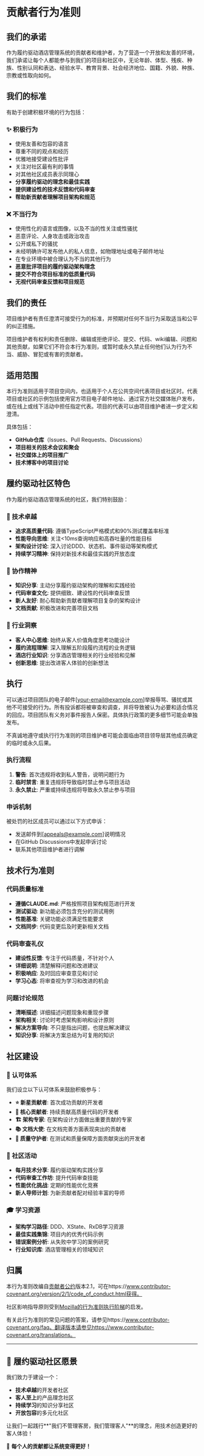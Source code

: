 # 贡献者行为准则

## 我们的承诺

作为履约驱动酒店管理系统的贡献者和维护者，为了营造一个开放和友善的环境，我们承诺让每个人都能参与到我们的项目和社区中，无论年龄、体型、残疾、种族、性别认同和表达、经验水平、教育背景、社会经济地位、国籍、外貌、种族、宗教或性取向如何。

## 我们的标准

有助于创建积极环境的行为包括：

### ✨ 积极行为
- 使用友善和包容的语言
- 尊重不同的观点和经历
- 优雅地接受建设性批评
- 关注对社区最有利的事情
- 对其他社区成员表示同理心
- **分享履约驱动的理念和最佳实践**
- **提供建设性的技术反馈和代码审查**
- **帮助新贡献者理解项目架构和规范**

### ❌ 不当行为
- 使用性化的语言或图像，以及不当的性关注或性骚扰
- 恶意评论、人身攻击或政治攻击
- 公开或私下的骚扰
- 未经明确许可发布他人的私人信息，如物理地址或电子邮件地址
- 在专业环境中被合理认为不当的其他行为
- **恶意批评项目的履约驱动架构理念**
- **提交不符合项目标准的低质量代码**
- **无视代码审查反馈和项目规范**

## 我们的责任

项目维护者有责任澄清可接受行为的标准，并预期对任何不当行为采取适当和公平的纠正措施。

项目维护者有权利和责任删除、编辑或拒绝评论、提交、代码、wiki编辑、问题和其他贡献，如果它们不符合本行为准则，或暂时或永久禁止任何他们认为行为不当、威胁、冒犯或有害的贡献者。

## 适用范围

本行为准则适用于项目空间内，也适用于个人在公共空间代表项目或社区时。代表项目或社区的示例包括使用官方项目电子邮件地址、通过官方社交媒体账户发布，或在线上或线下活动中担任指定代表。项目的代表可以由项目维护者进一步定义和澄清。

具体包括：
- **GitHub仓库**（Issues、Pull Requests、Discussions）
- **项目相关的技术会议和聚会**
- **社交媒体上的项目推广**
- **技术博客中的项目讨论**

## 履约驱动社区特色

作为履约驱动酒店管理系统的社区，我们特别鼓励：

### 🎯 技术卓越
- **追求高质量代码**: 遵循TypeScript严格模式和90%测试覆盖率标准
- **性能导向思维**: 关注<10ms查询响应和高吞吐量的性能目标
- **架构设计讨论**: 深入讨论DDD、状态机、事件驱动等架构模式
- **持续学习精神**: 保持对新技术和最佳实践的开放态度

### 🤝 协作精神  
- **知识分享**: 主动分享履约驱动架构的理解和实践经验
- **代码审查文化**: 提供细致、建设性的代码审查反馈
- **新人友好**: 耐心帮助新贡献者理解项目复杂的架构设计
- **文档贡献**: 积极改进和完善项目文档

### 🏨 行业洞察
- **客人中心思维**: 始终从客人价值角度思考功能设计
- **履约流程理解**: 深入理解五阶段履约流程的业务逻辑
- **酒店行业知识**: 分享酒店管理相关的行业经验和见解
- **创新思维**: 提出改进客人体验的创新想法

## 执行

可以通过项目团队的电子邮件[your-email@example.com]举报辱骂、骚扰或其他不可接受的行为。所有投诉都将被审查和调查，并将导致被认为必要和适合情况的回应。项目团队有义务对事件报告人保密。具体执行政策的更多细节可能会单独发布。

不真诚地遵守或执行行为准则的项目维护者可能会面临由项目领导层其他成员确定的临时或永久后果。

### 执行流程

1. **警告**: 首次违规将收到私人警告，说明问题行为
2. **临时禁言**: 重复违规将导致临时禁止参与项目活动
3. **永久禁止**: 严重或持续违规将导致永久禁止参与项目

### 申诉机制
被处罚的社区成员可以通过以下方式申诉：
- 发送邮件到[appeals@example.com]说明情况
- 在GitHub Discussions中发起申诉讨论
- 联系其他项目维护者进行调解

## 技术行为准则

### 代码质量标准
- **遵循CLAUDE.md**: 严格按照项目架构规范进行开发
- **测试驱动**: 新功能必须包含充分的测试用例
- **性能基准**: 关键功能必须满足性能要求
- **文档同步**: 代码变更后及时更新相关文档

### 代码审查礼仪
- **建设性反馈**: 专注于代码质量，不针对个人
- **详细说明**: 清楚解释问题和改进建议
- **积极响应**: 及时回应审查意见和讨论
- **学习心态**: 将审查视为学习和改进的机会

### 问题讨论规范
- **清晰描述**: 详细描述问题现象和重现步骤
- **架构相关**: 讨论时考虑架构影响和设计原则
- **解决方案导向**: 不只是指出问题，也提出解决建议
- **知识分享**: 将解决方案总结为可复用的知识

## 社区建设

### 🌟 认可体系
我们设立以下认可体系来鼓励积极参与：

- **⭐ 新星贡献者**: 首次成功贡献的开发者
- **🚀 核心贡献者**: 持续贡献高质量代码的开发者  
- **🏗️ 架构专家**: 在架构设计方面做出重要贡献的专家
- **📚 文档大使**: 在文档完善方面表现突出的贡献者
- **🧪 质量守护者**: 在测试和质量保障方面贡献突出的开发者

### 📅 社区活动
- **每月技术分享**: 履约驱动架构实践分享
- **代码审查工作坊**: 提升代码审查技能
- **性能优化挑战**: 定期的性能优化竞赛
- **新人导师计划**: 为新贡献者配对经验丰富的导师

### 🎓 学习资源
- **架构学习路径**: DDD、XState、RxDB学习资源
- **最佳实践集锦**: 项目内的优秀代码示例
- **错误案例分析**: 从失败中学习的案例研究
- **行业知识库**: 酒店管理相关的领域知识

## 归属

本行为准则改编自[贡献者公约][homepage]版本2.1，可在https://www.contributor-covenant.org/version/2/1/code_of_conduct.html获得。

社区影响指导原则受到[Mozilla的行为准则执行阶梯](https://github.com/mozilla/diversity)的启发。

[homepage]: https://www.contributor-covenant.org

有关此行为准则的常见问题的答案，请参见https://www.contributor-covenant.org/faq。翻译版本请参见https://www.contributor-covenant.org/translations。

---

## 🎯 履约驱动社区愿景

我们致力于建设一个：
- **技术卓越**的开发者社区
- **客人至上**的产品理念社区  
- **持续学习**的知识分享社区
- **开放包容**的多元化社区

让我们一起践行**"我们不管理客房，我们管理客人"**的理念，用技术创造更好的客人体验！

💪 **每个人的贡献都让系统变得更好！**